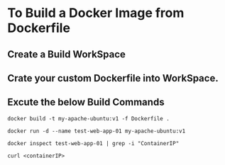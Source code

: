 # To Build a Docker Image from Dockerfile


## Create a Build WorkSpace 

## Crate your custom Dockerfile into WorkSpace.

## Excute the below Build Commands
```
docker build -t my-apache-ubuntu:v1 -f Dockerfile . 

docker run -d --name test-web-app-01 my-apache-ubuntu:v1

docker inspect test-web-app-01 | grep -i "ContainerIP"

curl <containerIP>
```
